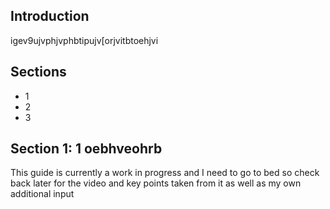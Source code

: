 ## Introduction

igev9ujvphjvphbtipujv[orjvitbtoehjvi

## Sections
- 1
- 2
- 3
## Section 1: 1 oebhveohrb

This guide is currently a work in progress and I need to go to bed so check back later for the video and key points taken from it as well as my own additional input
